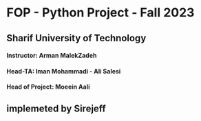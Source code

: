 # FOP - Python Project - Fall 2023
## Sharif University of Technology
#### Instructor: Arman MalekZadeh
#### Head-TA: Iman Mohammadi - Ali Salesi
#### Head of Project: Moeein Aali
## implemeted by Sirejeff